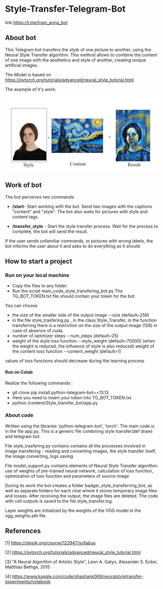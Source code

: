 # Style-Transfer-Telegram-Bot

link https://t.me/train_anna_bot

## About bot
This Telegram bot transfers the style of one picture to another, using the Neural Style Transfer algorithm. This method allows to combine the content of one image with the aesthetics and style of another, creating unique artificial images.

The Мodel is based on
 https://pytorch.org/tutorials/advanced/neural_style_tutorial.html

The example of it's work:

![](https://github.com/EndAnn/Style_transfer_bot/blob/main/images/gith1.jpg)


## Work of bot
The bot perceives two commands:

- **/start**- Start working with the bot.
Send two images with the captions "content" and "style".
The bot also waits for pictures with style and content tags.

- **/transfer_style** - Start the style transfer process.
Wait for the process to complete, the bot will send the result.

If the user sends unfamiliar commands, or pictures with wrong labels, the bot informs the user about it and asks to do everything as it should.

## How to start a project

### Run on your local machine
- Copy the files to any folder.
- Run the script main_code_style_transfering_bot.py
The TG_BOT_TOKEN.txt file should contain your token for the bot.

You can choose
- the size of the smaller side of the output image --size (default=256)
- in the file style_trasfering.py , in the class Style_Transfer, in the function transferring there is a restriction on the size of the output image (128) in case of absence of cuda.
- number of optimizer steps --num_steps (default=25)
- weight of the style loss function --style_weight (default=70000)
(when the weight is reduced, the influence of style is also reduced)
 weight of the content loss function --content_weight (default=1)

values of loss functions should decrease during the learning process

#### Run on Colab
Realize the following commands :
- git clone
pip install python-telegram-bot==13.13
- Here you need to insert your token into TG_BOT_TOKEN.txt.
- python /content/Style_transfer_bot/app.py 

### About code
Written using the libraries 'python-telegram-bot', 'torch'.
The main code is in the file app.py.
This is a generic file combining style transfer(def draw) and telegram bot.

File style_trasfering.py contains contains all the processes involved in image transfering - reading and converting images, the style transfer itself, the image converting, logs saving

File model_support.py contains elements of Neural Style Transfer algorithm: use of weights of pre-trained neural network, calculation of loss function, optimization of loss function and parameters of source image

During its work the bot creates a folder badger_style_transferring_bot, as well as separate folders for each chat where it stores temporary image files and losses. After receiving the output, the image files are deleted. The code with cell outputs is saved to the file style_transfer.log.

Layer weights are initialized by the weights of the VGG model in the vgg_weights.pth file.

## References
 <a id="1">[1]</a>
 https://stepik.org/course/122947/syllabus

 <a id="2">[2]</a>
 https://pytorch.org/tutorials/advanced/neural_style_tutorial.html

 <a id="3">[3]</a>
  "A Neural Algorithm of Artistic Style",
  Leon A. Gatys, Alexander S. Ecker, Matthias Bethge, 2015

 <a id="4">[4]</a>
 https://www.kaggle.com/code/shashank069/neuralstyletransfer-experiments/notebook
